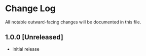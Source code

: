 # Change Log

All notable outward-facing changes will be documented in this file.

## 1.0.0 [Unreleased]

- Initial release

